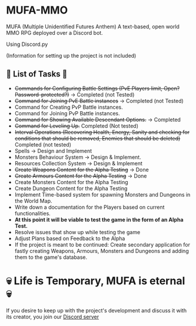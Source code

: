 # MUFA-MMO
MUFA (Multiple Unidentified Futures Anthem)
A text-based, open world MMO RPG deployed over a Discord bot. 

Using Discord.py

(Information for setting up the project is not included)

## 📖 List of Tasks 📖
* ~~Commands for Configuring Battle Settings (PvE Players limit, Open? Password-protected?)~~ -> Completed (not Tested)
* ~~Command for Joining PvE Battle instances~~ -> Completed (not Tested)
* Command for Creating PvP Battle instances.
* Command for Joining PvP Battle instances.
* ~~Command for Showing Available Descendant Options.~~ -> Completed
* ~~Command for Leveling Up.~~ Completed (Not tested)
* ~~Interval Operations (Recovering Health, Energy, Sanity and checking for conditions that should be removed, Enemies that should be deleted)~~ Completed (not tested)
* Spells -> Design and Implement
* Monsters Behaviour System -> Design & Implement.
* Resources Collection System -> Design & Implement
* ~~Create Weapons Content for the Alpha Testing~~ -> Done
* ~~Create Armours Content for the Alpha Testing~~ -> Done
* Create Monsters Content for the Alpha Testing
* Create Dungeon Content for the Alpha Testing
* Implement Time-based system for spawning Monsters and Dungeons in the World Map.
* Write down a documentation for the Players based on current functionalities.
* __At this point it will be viable to test the game in the form of an Alpha Test.__
* Resolve issues that show up while testing the game 
* Adjust Plans based on Feedback to the Alpha
* If the project is meant to be continued: Create secondary application for fastly creating Weapons, Armours, Monsters and Dungeons and adding them to the game's database.

# 💀 Life is Temporary, MUFA is eternal 💀

If you desire to keep up with the project's development and discuss it with its creator, you join our 
[Discord server](https://discord.gg/mBUQeMd)